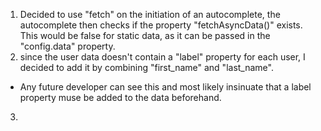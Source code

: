 1. Decided to use "fetch" on the initiation of an autocomplete, the autocomplete then checks if the property
  "fetchAsyncData()" exists. This would be false for static data, as it can be passed in the "config.data" property.
2. since the user data doesn't contain a "label" property for each user, I decided to add it by combining "first_name"
and "last_name".
  * Any future developer can see this and most likely insinuate that a label property muse be added to the data beforehand.
3. 